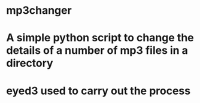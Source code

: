 # mp3changer
# A simple python script to change the details of a number of mp3 files in a directory
# eyed3 used to carry out the process
